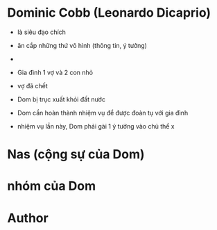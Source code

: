 # Dominic Cobb (Leonardo Dicaprio)
- là siêu đạo chích
- ăn cắp những thứ vô hình (thông tin, ý tưởng)
- 
- Gia đình 1 vợ và 2 con nhỏ
- vợ đã chết
- Dom bị trục xuất khỏi đất nước
- Dom cần hoàn thành nhiệm vụ để được đoàn tụ với gia đình


- nhiệm vụ lần này, Dom phải gài 1 ý tưởng vào chủ thể x


# Nas (cộng sự của Dom)

# nhóm của Dom

# Author

